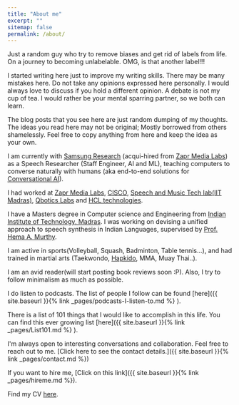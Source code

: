 ```yaml
---
title: "About me"
excerpt: ""
sitemap: false
permalink: /about/
---
```


Just a random guy who try to remove biases and get rid of labels from life. On a journey to becoming unlabelable. OMG, is that another label!!!

I started writing here just to improve my writing skills. There may be many mistakes here. Do not take any opinions expressed here personally. I would always love to discuss if you hold a different opinion. A debate is not my cup of tea. I would rather be your mental sparring partner, so we both can learn.

The blog posts that you see here are just random dumping of my thoughts. The ideas you read here may not be original; Mostly borrowed from others shamelessly. Feel free to copy anything from here and keep the idea as your own.

I am currently with [Samsung Research](https://research.samsung.com/sri-b) (acqui-hired from [Zapr Media Labs](https://www.zapr.in/)) as a Speech Researcher (Staff Engineer, AI and ML), teaching computers to converse naturally with humans (aka end-to-end solutions for [Conversational AI](https://www.google.com/search?q=define%3A+conversational+AI)).

I had worked at [Zapr Media Labs](https://www.zapr.in/), [CISCO](https://www.cisco.com/), [Speech and Music Tech lab(IIT Madras)](https://www.iitm.ac.in/donlab/tts/), [Qbotics Labs](https://qboticslabs.com/) and [HCL technologies](https://www.hcltech.com/).

I have a Masters degree in Computer science and Engineering from [Indian Institute of Technology, Madras](https://www.iitm.ac.in/). I was working on devising a unified approach to speech synthesis in Indian Languages, supervised by [Prof. Hema A. Murthy](https://www.cse.iitm.ac.in/~hema/).

I am active in sports(Volleyball, Squash, Badminton, Table tennis...), and had trained in martial arts (Taekwondo, [Hapkido](http://www.ae.iitm.ac.in/~murgi/hapkido/), MMA, Muay Thai..).

I am an avid reader(will start posting book reviews soon :P). Also, I try to follow minimalism as much as possible.

I do listen to podcasts. The list of people I follow can be found [here]({{ site.baseurl }}{% link  _pages/podcasts-I-listen-to.md %} ).

There is a list of 101 things that I would like to accomplish in this life. You can find this ever growing list [here]({{ site.baseurl }}{% link  _pages/List101.md %} ).

I'm always open to interesting conversations and collaboration. Feel free to reach out to me. [Click here to see the contact details.]({{ site.baseurl }}{% link  _pages/contact.md %})

If you want to hire me, [Click on this link]({{ site.baseurl }}{% link  _pages/hireme.md %}).

Find my CV [here](/assets/docs/Arun_2025.pdf).

